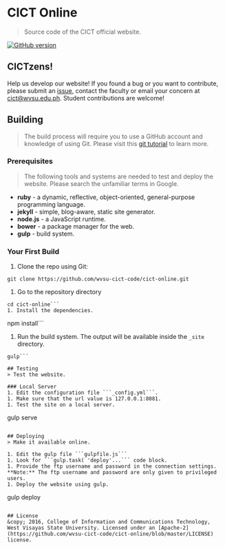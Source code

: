 # CICT Online
> Source code of the CICT official website.

[![GitHub version](https://badge.fury.io/gh/wvsu-cict-code%2Fcict-online.svg)](https://badge.fury.io/gh/wvsu-cict-code%2Fcict-online)

## CICTzens!
Help us develop our website! If you found a bug or you want to contribute, please submit an [issue](https://help.github.com/articles/creating-an-issue/), contact the faculty or email your concern at [cict@wvsu.edu.ph](cict@wvsu.edu.ph). Student contributions are welcome!

## Building
> The build process will require you to use a GitHub account and knowledge of using Git. Please visit this [git tutorial](https://try.github.io/levels/1/challenges/1) to learn more.

### Prerequisites
> The following tools and systems are needed to test and deploy the website. Please search the unfamiliar terms in Google.

  * **ruby** - a dynamic, reflective, object-oriented, general-purpose programming language.
  * **jekyll** - simple, blog-aware, static site generator.
  * **node.js** - a JavaScript runtime.
  * **bower** - a package manager for the web.
  * **gulp** - build system.

### Your First Build

1. Clone the repo using Git:
```
git clone https://github.com/wvsu-cict-code/cict-online.git
```
1. Go to the repository directory
```
cd cict-online```
1. Install the dependencies.
```
npm install```
1. Run the build system. The output will be available inside the ```_site``` directory.
```
gulp```

## Testing
> Test the website.

### Local Server
1. Edit the configuration file ```_config.yml```.
1. Make sure that the url value is 127.0.0.1:8081.
1. Test the site on a local server.
```
gulp serve
```

## Deploying
> Make it available online.

1. Edit the gulp file ```gulpfile.js```
1. Look for ```gulp.task( 'deploy'...``` code block.
1. Provide the ftp username and password in the connection settings. **Note:** The ftp username and password are only given to privileged users.
1. Deploy the website using gulp.
```
gulp deploy
```

## License
&copy; 2016, College of Information and Communications Technology, West Visayas State University. Licensed under an [Apache-2](https://github.com/wvsu-cict-code/cict-online/blob/master/LICENSE) license.
